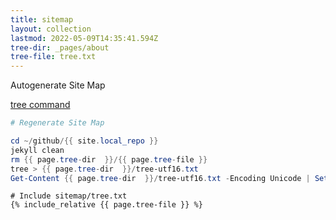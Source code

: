 ```yaml
---
title: sitemap
layout: collection
lastmod: 2022-05-09T14:35:41.594Z
tree-dir: _pages/about
tree-file: tree.txt
---
```


Autogenerate Site Map

[tree command](https://docs.microsoft.com/en-us/windows-server/administration/windows-commands/tree)

```powershell
# Regenerate Site Map

cd ~/github/{{ site.local_repo }}
jekyll clean
rm {{ page.tree-dir  }}/{{ page.tree-file }}
tree > {{ page.tree-dir  }}/tree-utf16.txt
Get-Content {{ page.tree-dir  }}/tree-utf16.txt -Encoding Unicode | Set-Content -Encoding UTF8 {{ page.tree-dir }}/{{ page.tree-file }}
```


```shell
# Include sitemap/tree.txt
{% include_relative {{ page.tree-file }} %}
```

